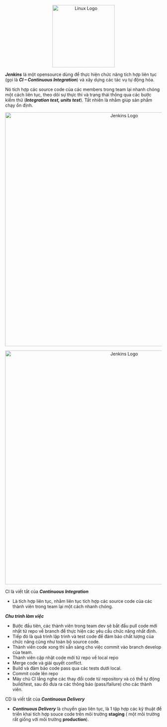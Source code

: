 <p align = "center">
  <a href="https://www.linux.org/" target="blank"><img src="https://upload.wikimedia.org/wikipedia/commons/thumb/e/e9/Jenkins_logo.svg/1200px-Jenkins_logo.svg.png" width="200" alt="Linux Logo" /></a>
</p>


***Jenkins*** là một opensource dùng để thực hiện chức năng tích hợp liên tục (gọi là ***CI – Continuous Integration***) và xây dựng các tác vụ tự động hóa.

Nó tích hợp các source code của các members trong team lại nhanh chóng một cách liên tục, theo dõi sự thực thi và trạng thái thông qua các bước kiểm thử (***Integration test, units test***). Tất nhiên là nhằm giúp sản phẩm chạy ổn định.
<p align = "center">
  <a href="https://www.linux.org/" target="blank"><img src="https://topdev.vn/blog/wp-content/uploads/2019/05/jenkins.png"  alt="Jenkins Logo" width="750"/></a>
</p>

<p align = "center">
  <a href="https://www.linux.org/" target="blank"><img src="https://topdev.vn/blog/wp-content/uploads/2019/05/CICD.png"  alt="Jenkins Logo" width="750"/></a>
</p>

CI là viết tắt của ***Continuous Integration***
+ Là tích hợp liên tục, nhằm liên tục tích hợp các source code của các thành viên trong team lại một cách nhanh chóng.

***Chu trình làm việc***
- Bước đầu tiên, các thành viên trong team dev sẽ bắt đầu pull code mới nhất từ repo về branch để thực hiện các yêu cầu chức năng nhất định.
- Tiếp đó là quá trình lập trình và test code để đảm bảo chất lượng của chức năng cũng như toàn bộ source code.
- Thành viên code xong thì sẵn sàng cho việc commit vào branch develop của team.
- Thành viên cập nhật code mới từ repo về local repo
- Merge code và giải quyết conflict.
- Build và đảm bảo code pass qua các tests dưới local.
- Commit code lên repo
- Máy chủ CI lắng nghe các thay đổi code từ repository và có thể tự động build/test, sau đó đưa ra các thông báo (pass/failure) cho các thành viên.

CD là viết tắt của ***Continuous Delivery***
+ ***Continuous Delivery*** là chuyển giao liên tục, là 1 tập hợp các kỹ thuật để triển khai tích hợp souce code trên môi trường **staging** ( một môi trường rất giống với môi trường **production**).
